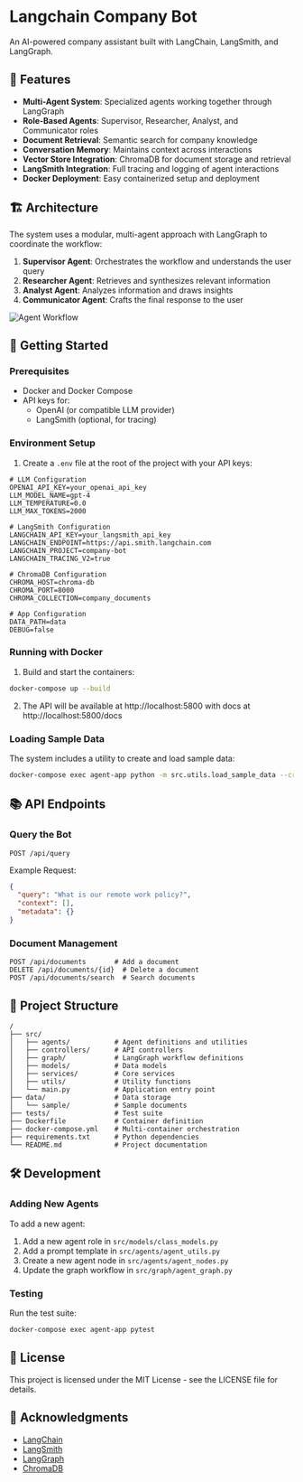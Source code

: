# Langchain Company Bot

An AI-powered company assistant built with LangChain, LangSmith, and LangGraph.

## 🌟 Features

- **Multi-Agent System**: Specialized agents working together through LangGraph
- **Role-Based Agents**: Supervisor, Researcher, Analyst, and Communicator roles
- **Document Retrieval**: Semantic search for company knowledge
- **Conversation Memory**: Maintains context across interactions
- **Vector Store Integration**: ChromaDB for document storage and retrieval
- **LangSmith Integration**: Full tracing and logging of agent interactions
- **Docker Deployment**: Easy containerized setup and deployment

## 🏗️ Architecture

The system uses a modular, multi-agent approach with LangGraph to coordinate the workflow:

1. **Supervisor Agent**: Orchestrates the workflow and understands the user query
2. **Researcher Agent**: Retrieves and synthesizes relevant information
3. **Analyst Agent**: Analyzes information and draws insights
4. **Communicator Agent**: Crafts the final response to the user

![Agent Workflow](docs/workflow.png)

## 🚀 Getting Started

### Prerequisites

- Docker and Docker Compose
- API keys for:
  - OpenAI (or compatible LLM provider)
  - LangSmith (optional, for tracing)

### Environment Setup

1. Create a `.env` file at the root of the project with your API keys:

```env
# LLM Configuration
OPENAI_API_KEY=your_openai_api_key
LLM_MODEL_NAME=gpt-4
LLM_TEMPERATURE=0.0
LLM_MAX_TOKENS=2000

# LangSmith Configuration
LANGCHAIN_API_KEY=your_langsmith_api_key
LANGCHAIN_ENDPOINT=https://api.smith.langchain.com
LANGCHAIN_PROJECT=company-bot
LANGCHAIN_TRACING_V2=true

# ChromaDB Configuration
CHROMA_HOST=chroma-db
CHROMA_PORT=8000
CHROMA_COLLECTION=company_documents

# App Configuration
DATA_PATH=data
DEBUG=false
```

### Running with Docker

1. Build and start the containers:

```bash
docker-compose up --build
```

2. The API will be available at http://localhost:5800 with docs at http://localhost:5800/docs

### Loading Sample Data

The system includes a utility to create and load sample data:

```bash
docker-compose exec agent-app python -m src.utils.load_sample_data --create-samples --recursive
```

## 📚 API Endpoints

### Query the Bot

```
POST /api/query
```

Example Request:
```json
{
  "query": "What is our remote work policy?",
  "context": [],
  "metadata": {}
}
```

### Document Management

```
POST /api/documents       # Add a document
DELETE /api/documents/{id}  # Delete a document
POST /api/documents/search  # Search documents
```

## 🧩 Project Structure

```
/
├── src/
│   ├── agents/           # Agent definitions and utilities
│   ├── controllers/      # API controllers
│   ├── graph/            # LangGraph workflow definitions
│   ├── models/           # Data models
│   ├── services/         # Core services
│   ├── utils/            # Utility functions
│   └── main.py           # Application entry point
├── data/                 # Data storage
│   └── sample/           # Sample documents
├── tests/                # Test suite
├── Dockerfile            # Container definition
├── docker-compose.yml    # Multi-container orchestration
├── requirements.txt      # Python dependencies
└── README.md             # Project documentation
```

## 🛠️ Development

### Adding New Agents

To add a new agent:

1. Add a new agent role in `src/models/class_models.py`
2. Add a prompt template in `src/agents/agent_utils.py`
3. Create a new agent node in `src/agents/agent_nodes.py`
4. Update the graph workflow in `src/graph/agent_graph.py`

### Testing

Run the test suite:

```bash
docker-compose exec agent-app pytest
```

## 📝 License

This project is licensed under the MIT License - see the LICENSE file for details.

## 🙏 Acknowledgments

- [LangChain](https://github.com/langchain-ai/langchain)
- [LangSmith](https://smith.langchain.com)
- [LangGraph](https://github.com/langchain-ai/langgraph)
- [ChromaDB](https://github.com/chroma-core/chroma) 